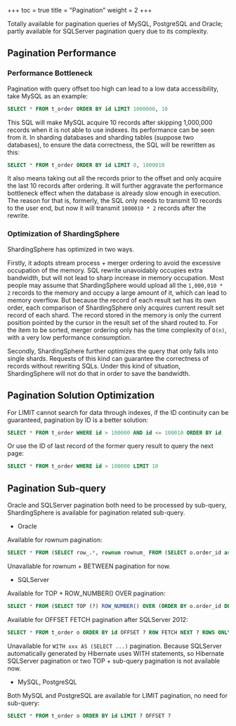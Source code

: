 +++
toc = true
title = "Pagination"
weight = 2
+++

Totally available for pagination queries of MySQL, PostgreSQL and Oracle; partly available for SQLServer pagination query due to its complexity.

## Pagination Performance

### Performance Bottleneck

Pagination with query offset too high can lead to a low data accessibility, take MySQL as an example: 

```sql
SELECT * FROM t_order ORDER BY id LIMIT 1000000, 10
```

This SQL will make MySQL acquire 10 records after skipping 1,000,000 records when it is not able to use indexes. 
Its performance can be seen from it. In sharding databases and sharding tables (suppose two databases), to ensure the data correctness, the SQL will be rewritten as this:

```sql
SELECT * FROM t_order ORDER BY id LIMIT 0, 1000010
```

It also means taking out all the records prior to the offset and only acquire the last 10 records after ordering. 
It will further aggravate the performance bottleneck effect when the database is already slow enough in execution. 
The reason for that is, formerly, the SQL only needs to transmit 10 records to the user end, but now it will transmit `1000010 * 2` records after the rewrite.

### Optimization of ShardingSphere

ShardingSphere has optimized in two ways.

Firstly, it adopts stream process + merger ordering to avoid the excessive occupation of the memory. 
SQL rewrite unavoidably occupies extra bandwidth, but will not lead to sharp increase in memory occupation. 
Most people may assume that ShardingSphere would upload all the `1,000,010 * 2` records to the memory and occupy a large amount of it, which can lead to memory overflow. 
But because the record of each result set has its own order, each comparison of ShardingSphere only acquires current result set record of each shard. 
The record stored in the memory is only the current position pointed by the cursor in the result set of the shard routed to. 
For the item to be sorted, merger ordering only has the time complexity of `O(n)`, with a very low performance consumption.

Secondly, ShardingSphere further optimizes the query that only falls into single shards. 
Requests of this kind can guarantee the correctness of records without rewriting SQLs. 
Under this kind of situation, ShardingSphere will not do that in order to save the bandwidth.

## Pagination Solution Optimization

For LIMIT cannot search for data through indexes, if the ID continuity can be guaranteed, pagination by ID is a better solution:

```sql
SELECT * FROM t_order WHERE id > 100000 AND id <= 100010 ORDER BY id
```

Or use the ID of last record of the former query result to query the next page:

```sql
SELECT * FROM t_order WHERE id > 100000 LIMIT 10
```

## Pagination Sub-query

Oracle and SQLServer pagination both need to be processed by sub-query, ShardingSphere is available for pagination related sub-query.

- Oracle

Available for rownum pagination:

```sql
SELECT * FROM (SELECT row_.*, rownum rownum_ FROM (SELECT o.order_id as order_id FROM t_order o JOIN t_order_item i ON o.order_id = i.order_id) row_ WHERE rownum <= ?) WHERE rownum > ?
```

Unavailable for rownum + BETWEEN pagination for now.

- SQLServer

Available for TOP + ROW_NUMBER() OVER pagination:

```sql
SELECT * FROM (SELECT TOP (?) ROW_NUMBER() OVER (ORDER BY o.order_id DESC) AS rownum, * FROM t_order o) AS temp WHERE temp.rownum > ? ORDER BY temp.order_id
```

Available for OFFSET FETCH pagination after SQLServer 2012:

```sql
SELECT * FROM t_order o ORDER BY id OFFSET ? ROW FETCH NEXT ? ROWS ONLY
```

Unavailable for `WITH xxx AS (SELECT ...)` pagination. 
Because SQLServer automatically generated by Hibernate uses WITH statements, so Hibernate SQLServer pagination or two TOP + sub-query pagination is not available now.

- MySQL, PostgreSQL

Both MySQL and PostgreSQL are available for LIMIT pagination, no need for sub-query:

```sql
SELECT * FROM t_order o ORDER BY id LIMIT ? OFFSET ?
```
